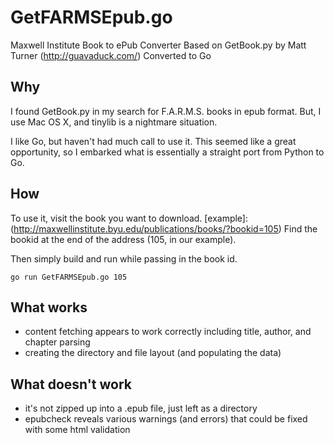 # GetFARMSEpub.go
Maxwell Institute Book to ePub Converter
Based on GetBook.py by Matt Turner (http://guavaduck.com/)
Converted to Go

## Why
I found GetBook.py in my search for F.A.R.M.S. books in epub format. But, I use Mac OS X, and tinylib is a nightmare situation.

I like Go, but haven't had much call to use it. This seemed like a great opportunity, so I embarked what is essentially a straight port from Python to Go.

## How
To use it, visit the book you want to download. [example]:(http://maxwellinstitute.byu.edu/publications/books/?bookid=105) Find the bookid at the end of the address (105, in our example).

Then simply build and run while passing in the book id.

```go run GetFARMSEpub.go 105```

## What works
* content fetching appears to work correctly including title, author, and chapter parsing
* creating the directory and file layout (and populating the data)

## What doesn't work
* it's not zipped up into a .epub file, just left as a directory
* epubcheck reveals various warnings (and errors) that could be fixed with some html validation
